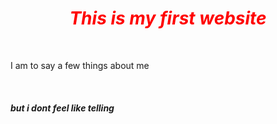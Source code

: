 

<head>
<style>
h1 {
      text-align: center;
      font-style: italic;
      color: red;
     }

    p {
    font-style: italic;
    color: lightblue;
   }

   h5 {
      font-style: italic;
      color: pink;
     }

    body{
        background-color:green;
      }
           
</style>
</head>
<body>
<h1 >This is my first website</h1>
<br>
<p>
    I am to say a few things about me
</p>
<br>
<h5>but i dont feel like telling</h5>
</body>
</html>

    





    




  





     
      


